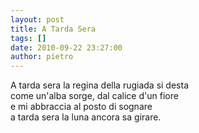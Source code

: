 ```yaml
---
layout: post
title: A Tarda Sera
tags: []
date: 2010-09-22 23:27:00
author: pietro
---
```

A tarda sera la regina della rugiada si desta<br/>come un'alba sorge, dal calice d'un fiore<br/>e mi abbraccia al posto di sognare<br/>a tarda sera la luna ancora sa girare.<br/>
